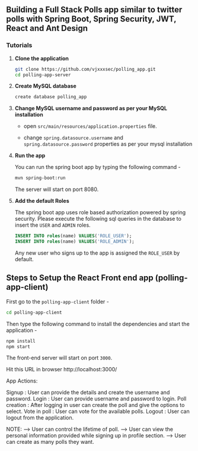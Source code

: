 ## Building a Full Stack Polls app similar to twitter polls with Spring Boot, Spring Security, JWT, React and Ant Design



### Tutorials

1. **Clone the application**

	```bash
	git clone https://github.com/vjxxxsec/polling_app.git
	cd polling-app-server
	```

2. **Create MySQL database**

	```bash
	create database polling_app
	```

3. **Change MySQL username and password as per your MySQL installation**

	+ open `src/main/resources/application.properties` file.

	+ change `spring.datasource.username` and `spring.datasource.password` properties as per your mysql installation

4. **Run the app**

	You can run the spring boot app by typing the following command -

	```bash
	mvn spring-boot:run
	```

	The server will start on port 8080. 

	
5. **Add the default Roles**
	
	The spring boot app uses role based authorization powered by spring security. Please execute the following sql queries in the database to insert the `USER` and `ADMIN` roles.

	```sql
	INSERT INTO roles(name) VALUES('ROLE_USER');
	INSERT INTO roles(name) VALUES('ROLE_ADMIN');
	```

	Any new user who signs up to the app is assigned the `ROLE_USER` by default.

## Steps to Setup the React Front end app (polling-app-client)

First go to the `polling-app-client` folder -

```bash
cd polling-app-client
```

Then type the following command to install the dependencies and start the application -

```bash
npm install
npm start
```

The front-end server will start on port `3000`.

Hit this URL in browser http://localhost:3000/




App Actions:


Signup	      :    User can provide the details and create the username and password.
Login	      :   User can provide username and password to login.
Poll creation :	After logging in user can create the poll and give the options to select.
Vote in poll  :	User can vote for the available polls.
Logout	      :  User can logout from the application.

NOTE:
     —> User can control the lifetime of poll.
     —> User can view the personal information provided while signing up in profile section.
     —> User can create as many polls they want.



